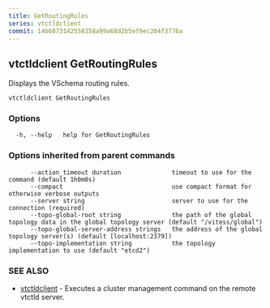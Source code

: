 ```yaml
---
title: GetRoutingRules
series: vtctldclient
commit: 14b6873142558358a99a68d2b5ef0ec204f3776a
---
```

## vtctldclient GetRoutingRules

Displays the VSchema routing rules.

```
vtctldclient GetRoutingRules
```

### Options

```
  -h, --help   help for GetRoutingRules
```

### Options inherited from parent commands

```
      --action_timeout duration              timeout to use for the command (default 1h0m0s)
      --compact                              use compact format for otherwise verbose outputs
      --server string                        server to use for the connection (required)
      --topo-global-root string              the path of the global topology data in the global topology server (default "/vitess/global")
      --topo-global-server-address strings   the address of the global topology server(s) (default [localhost:2379])
      --topo-implementation string           the topology implementation to use (default "etcd2")
```

### SEE ALSO

* [vtctldclient](../)	 - Executes a cluster management command on the remote vtctld server.

